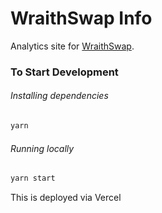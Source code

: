 # WraithSwap Info

Analytics site for [WraithSwap](https://info.wraithswap.finance).

### To Start Development

###### Installing dependencies

```bash
yarn
```

###### Running locally

```bash
yarn start
```

This is deployed via Vercel
